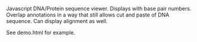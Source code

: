 Javascript DNA/Protein sequence viewer. Displays with base pair numbers. Overlap annotations in a way that still allows cut and paste of DNA sequence. Can display alignment as well.

See demo.html for example.
